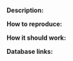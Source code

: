 [//]: # (REMBEMBER! Add links to things related to the bug using for example:)
[//]: # (http://wowhead.com/)
[//]: # (cata-twinhead.twinstar.cz)


**Description:**


**How to reproduce:**


**How it should work:**


**Database links:**


